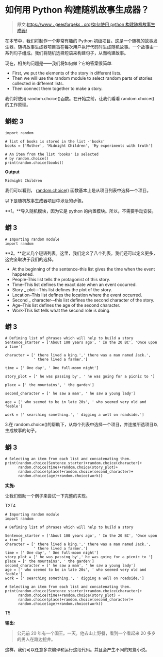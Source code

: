 # 如何用 Python 构建随机故事生成器？

> 原文:[https://www . geesforgeks . org/如何使用 python 构建随机故事生成器/](https://www.geeksforgeeks.org/how-to-build-a-random-story-generator-using-python/)

在本节中，我们将制作一个非常有趣的 Python 初级项目。这是一个随机的故事发生器。随机故事生成器项目旨在每次用户执行代码时生成随机故事。一个故事由一系列句子组成。我们将随机选择短语来构建句子，从而构建故事。

现在，相关的问题是——我们将如何做？它的答案很简单:

*   First, we put the elements of the story in different lists.
*   Then we will use the random module to select random parts of stories collected in different lists.
*   Then connect them together to make a story.

我们将使用 random.choice()函数。在开始之前，让我们看看 random.choice()的工作原理。

## 蟒蛇 3

```
import random

# list of books is stored in the list -'books'
books = ['Mother', 'Midnight Children', 'My experiments with truth']

# An item from the list 'books' is selected
# by random.choice()
print(random.choice(books))
```

**Output**

```
Midnight Children
```

我们可以看到， [random.choice()](https://www.geeksforgeeks.org/python-numbers-choice-function/) 函数基本上是从项目列表中选择一个项目。

以下是随机故事生成器项目中涉及的步骤。

**1。**导入随机模块，因为它是 python 的内置模块。所以，不需要手动安装。

## 蟒 3

```
# Importing random module
import random
```

**2。**定义几个短语列表。这里，我们定义了八个列表。我们还可以定义更多，这完全取决于我们的选择。

*   At the beginning of the sentence-this list gives the time when the event happened.
*   People-This list tells the protagonist of this story.
*   Time–This list defines the exact date when an event occurred.
*   Story _ plot-–This list defines the plot of the story.
*   Location–This list defines the location where the event occurred.
*   Second _ character-–this list defines the second character of the story.
*   Age–This list defines the age of the second character.
*   Work-This list tells what the second role is doing.

## 蟒 3

```
# Defining list of phrases which will help to build a story
Sentence_starter = ['About 100 years ago', ' In the 20 BC', 'Once upon a time']

character = [' there lived a king.',' there was a man named Jack.',
             ' there lived a farmer.']

time = [' One day', ' One full-moon night']

story_plot = [' he was passing by', ' he was going for a picnic to ']

place = [' the mountains', ' the garden']

second_character = [' he saw a man', ' he saw a young lady']

age = [' who seemed to be in late 20s', ' who seemed very old and feeble']

work = [' searching something.', ' digging a well on roadside.']
```

3.在 random.choice()的帮助下，从每个列表中选择一个项目，并连接所选项目以生成故事的句子。

## 蟒 3

```
# Selecting an item from each list and concatenating them.
print(random.choice(Sentence_starter)+random.choice(character)+
      random.choice(time)+random.choice(story_plot)+
      random.choice(place)+random.choice(second_character)+
      random.choice(age)+random.choice(work))
```

**实施:**

让我们借助一个例子来尝试一下完整的实现。

T2T4

```
# Importing random module
import random

# Defining list of phrases which will help to build a story

Sentence_starter = ['About 100 years ago', ' In the 20 BC', 'Once upon a time']
character = [' there lived a king.',' there was a man named Jack.',
             ' there lived a farmer.']
time = [' One day', ' One full-moon night']
story_plot = [' he was passing by',' he was going for a picnic to ']
place = [' the mountains', ' the garden']
second_character = [' he saw a man', ' he saw a young lady']
age = [' who seemed to be in late 20s', ' who seemed very old and feeble']
work = [' searching something.', ' digging a well on roadside.']

# Selecting an item from each list and concatenating them.
print(random.choice(Sentence_starter)+random.choice(character)+
      random.choice(time)+random.choice(story_plot) +
      random.choice(place)+random.choice(second_character)+
      random.choice(age)+random.choice(work))
```

T5

**输出:**

> 公元前 20 年有一个国王。一天，他去山上野餐，看到一个看起来 20 多岁的男人在路边挖井。

这样，我们可以任意多次编译和运行这段代码。并且会产生不同的短篇小说。